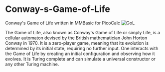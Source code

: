 # Conway-s-Game-of-Life
Conway's Game of Life written in MMBasic for PicoCalc
![GoL](https://github.com/user-attachments/assets/71082b90-c0cb-4997-9091-3acdccd89504)


The Game of Life, also known as Conway's Game of Life or simply Life, is a cellular automaton devised by the British mathematician John Horton Conway in 1970. It is a zero-player game, meaning that its evolution is determined by its initial state, requiring no further input. One interacts with the Game of Life by creating an initial configuration and observing how it evolves. It is Turing complete and can simulate a universal constructor or any other Turing machine.
